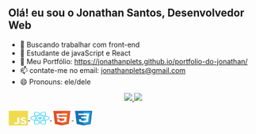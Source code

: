 ## Olá! eu sou o Jonathan Santos, Desenvolvedor Web

- 🔭 Buscando trabalhar com front-end 
- 🌱 Estudante de javaScript e React
- 🙂 Meu Portfólio: https://jonathanplets.github.io/portfolio-do-jonathan/
- 📫 contate-me no email: jonathanplets@gmail.com
- 😄 Pronouns: ele/dele

<div align="center">
  <a href="https://github.com/jonathanplets">
  <img height="150em" src="https://github-readme-stats.vercel.app/api?username=jonathanplets&show_icons=true&theme=dark&include_all_commits=true&count_private=true"/>
  <img height="150em" src="https://github-readme-stats.vercel.app/api/top-langs/?username=jonathanplets&layout=compact&langs_count=7&theme=dark"/>
</div>

<div style="display: inline_block"><br>
  <img align="center" alt="Jon-Js" height="30" width="40" src="https://raw.githubusercontent.com/devicons/devicon/master/icons/javascript/javascript-plain.svg">
  <img align="center" alt="Jon-React" height="30" width="40" src="https://raw.githubusercontent.com/devicons/devicon/master/icons/react/react-original.svg">
  <img align="center" alt="Jon-HTML" height="30" width="40" src="https://raw.githubusercontent.com/devicons/devicon/master/icons/html5/html5-original.svg">
  <img align="center" alt="Jon-CSS" height="30" width="40" src="https://raw.githubusercontent.com/devicons/devicon/master/icons/css3/css3-original.svg">

##

